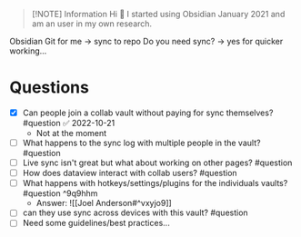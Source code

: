 
> [!NOTE] Information
> Hi 👋 I started using Obsidian January 2021 and am an user in my own research.

Obsidian Git for me -> sync to repo
Do you need sync? -> yes for quicker working...



# Questions

- [x] Can people join a collab vault without paying for sync themselves? #question ✅ 2022-10-21
	- Not at the moment
- [ ] What happens to the sync log with multiple people in the vault? #question 
- [ ] Live sync isn't great but what about working on other pages? #question 
- [ ] How does dataview interact with collab users? #question  
- [ ] What happens with hotkeys/settings/plugins for the individuals vaults? #question ^9q9hhm
	- Answer: ![[Joel Anderson#^vxyjo9]]
- [ ] can they use sync across devices with this vault? #question 
- [ ]  Need some guidelines/best practices...